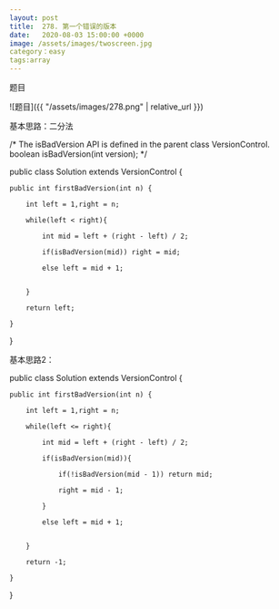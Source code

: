 ```yaml
---
layout: post
title:  278. 第一个错误的版本
date:   2020-08-03 15:00:00 +0000
image: /assets/images/twoscreen.jpg
category：easy
tags:array
---
```

题目

![题目]({{ "/assets/images/278.png" | relative_url }})



基本思路：二分法

/* The isBadVersion API is defined in the parent class VersionControl.
      boolean isBadVersion(int version); */

public class Solution extends VersionControl {

    public int firstBadVersion(int n) {
	
        int left = 1,right = n;
		
        while(left < right){
		
            int mid = left + (right - left) / 2;
			
            if(isBadVersion(mid)) right = mid;
			
            else left = mid + 1;
			
            
        }
		
        return left;
		
    }
	
}


基本思路2：

public class Solution extends VersionControl {

    public int firstBadVersion(int n) {
	
        int left = 1,right = n;
		
        while(left <= right){
		
            int mid = left + (right - left) / 2;
			
            if(isBadVersion(mid)){
			
                if(!isBadVersion(mid - 1)) return mid;
				
                right = mid - 1;
				
            } 
			
            else left = mid + 1;
			
            
        }
		
        return -1;
		
    }
	
}